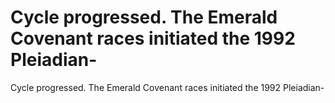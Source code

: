 # Cycle progressed. The Emerald Covenant races initiated the 1992 Pleiadian-

Cycle progressed. The Emerald Covenant races initiated the 1992 Pleiadian-